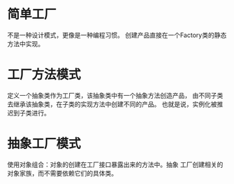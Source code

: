# 简单工厂
不是一种设计模式，更像是一种编程习惯。
创建产品直接在一个Factory类的静态方法中实现。

# 工厂方法模式
定义一个抽象类作为工厂类，该抽象类中有一个抽象方法创造产品，
由不同子类去继承该抽象类，在子类的实现方法中创建不同的产品。
也就是说，实例化被推迟到子类进行。

# 抽象工厂模式
使用对象组合：对象的创建在工厂接口暴露出来的方法中。抽象
工厂创建相关的对象家族，而不需要依赖它们的具体类。